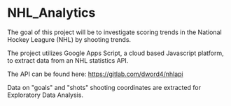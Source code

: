 # NHL_Analytics

The goal of this project will be to investigate scoring trends in the National Hockey Leagure (NHL) by shooting trends.

The project utilizes Google Apps Script, a cloud based Javascript platform, to extract data from an NHL statistics API.

The API can be found here: https://gitlab.com/dword4/nhlapi

Data on "goals" and "shots" shooting coordinates are extracted for Exploratory Data Analysis.
